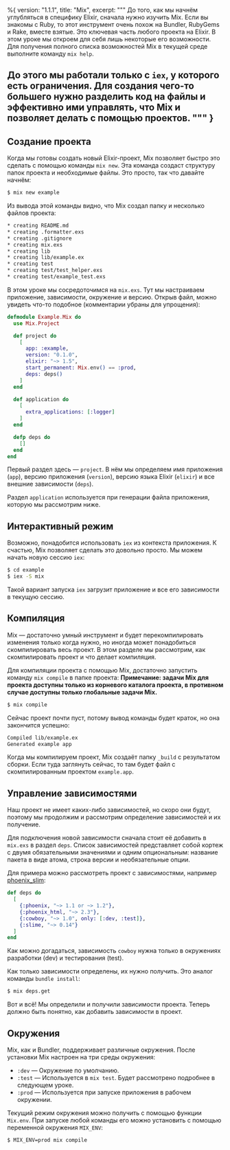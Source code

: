 %{
  version: "1.1.1",
  title: "Mix",
  excerpt: """
  До того, как мы начнём углубляться в специфику Elixir, сначала нужно изучить Mix.
  Если вы знакомы с Ruby, то этот инструмент очень похож на Bundler, RubyGems и Rake, вместе взятые.
  Это ключевая часть любого проекта на Elixir. В этом уроке мы откроем для себя лишь некоторые его возможности.
  Для получения полного списка возможностей Mix в текущей среде выполните команду `mix help`.

  До этого мы работали только с `iex`, у которого есть ограничения.
  Для создания чего-то большего нужно разделить код на файлы и эффективно ими управлять, что Mix и позволяет делать с помощью проектов.
  """
}
---

## Создание проекта

Когда мы готовы создать новый Elixir-проект, Mix позволяет быстро это сделать с помощью команды `mix new`.
Эта команда создаст структуру папок проекта и необходимые файлы.
Это просто, так что давайте начнём:

```bash
$ mix new example
```

Из вывода этой команды видно, что Mix создал папку и несколько файлов проекта:

```bash
* creating README.md
* creating .formatter.exs
* creating .gitignore
* creating mix.exs
* creating lib
* creating lib/example.ex
* creating test
* creating test/test_helper.exs
* creating test/example_test.exs
```

В этом уроке мы сосредоточимся на `mix.exs`.
Тут мы настраиваем приложение, зависимости, окружение и версию.
Открыв файл, можно увидеть что-то подобное (комментарии убраны для упрощения):

```elixir
defmodule Example.Mix do
  use Mix.Project

  def project do
    [
      app: :example,
      version: "0.1.0",
      elixir: "~> 1.5",
      start_permanent: Mix.env() == :prod,
      deps: deps()
    ]
  end

  def application do
    [
      extra_applications: [:logger]
    ]
  end

  defp deps do
    []
  end
end
```

Первый раздел здесь — `project`.
В нём мы определяем имя приложения (`app`), версию приложения (`version`), версию языка Elixir (`elixir`) и все внешние зависимости (`deps`).

Раздел `application` используется при генерации файла приложения, которую мы рассмотрим ниже.

## Интерактивный режим

Возможно, понадобится использовать `iex` из контекста приложения.
К счастью, Mix позволяет сделать это довольно просто.
Мы можем начать новую сессию `iex`:

```bash
$ cd example
$ iex -S mix
```

Такой вариант запуска `iex` загрузит приложение и все его зависимости в текущую сессию.

## Компиляция

Mix — достаточно умный инструмент и будет перекомпилировать изменения только когда нужно, но иногда может понадобиться скомпилировать весь проект.
В этом разделе мы рассмотрим, как скомпилировать проект и что делает компиляция.

Для компиляции проекта с помощью Mix, достаточно запустить команду `mix compile` в папке проекта:
**Примечание: задачи Mix для проекта доступны только из корневого каталога проекта, в противном случае доступны только глобальные задачи Mix.**

```bash
$ mix compile
```

Сейчас проект почти пуст, потому вывод команды будет краток, но она закончится успешно:

```bash
Compiled lib/example.ex
Generated example app
```

Когда мы компилируем проект, Mix создаёт папку `_build` с результатом сборки.
Если туда заглянуть сейчас, то там будет файл с скомпилированным проектом `example.app`.

## Управление зависимостями

Наш проект не имеет каких-либо зависимостей, но скоро они будут, поэтому мы продолжим и рассмотрим определение зависимостей и их получение.

Для подключения новой зависимости сначала стоит её добавить в `mix.exs` в раздел `deps`.
Список зависимостей представляет собой кортеж с двумя обязательными значениями и одним опциональным: название пакета в виде атома, строка версии и необязательные опции.

Для примера можно рассмотреть проект с зависимостями, например [phoenix_slim](https://github.com/doomspork/phoenix_slim):

```elixir
def deps do
  [
    {:phoenix, "~> 1.1 or ~> 1.2"},
    {:phoenix_html, "~> 2.3"},
    {:cowboy, "~> 1.0", only: [:dev, :test]},
    {:slime, "~> 0.14"}
  ]
end
```

Как можно догадаться, зависимость `cowboy` нужна только в окружениях разработки (dev) и тестирования (test).

Как только зависимости определены, их нужно получить.
Это аналог команды `bundle install`:

```bash
$ mix deps.get
```

Вот и всё! Мы определили и получили зависимости проекта.
Теперь должно быть понятно, как добавить зависимости в проект.

## Окружения

Mix, как и Bundler, поддерживает различные окружения.
После установки Mix настроен на три среды окружения:

- `:dev` — Окружение по умолчанию.
- `:test` — Используется в `mix test`. Будет рассмотрено подробнее в следующем уроке.
- `:prod` — Используется при запуске приложения в рабочем окружении.

Текущий режим окружения можно получить с помощью функции `Mix.env`.
При запуске любой команды его можно установить с помощью переменной окружения `MIX_ENV`:

```bash
$ MIX_ENV=prod mix compile
```
